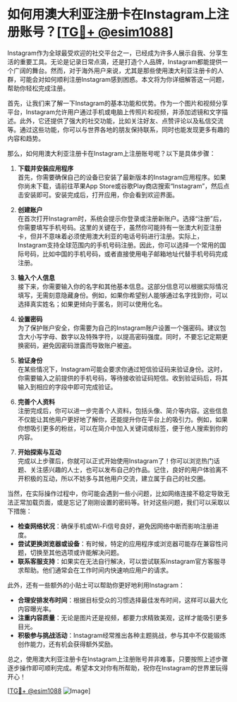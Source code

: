 # 如何用澳大利亚注册卡在Instagram上注册账号？[[TG💪+ @esim1088](https://t.me/s/esim1088)]

Instagram作为全球最受欢迎的社交平台之一，已经成为许多人展示自我、分享生活的重要工具。无论是记录日常点滴，还是打造个人品牌，Instagram都能提供一个广阔的舞台。然而，对于海外用户来说，尤其是那些使用澳大利亚注册卡的人群，可能会对如何顺利注册Instagram感到困惑。本文将为你详细解答这一问题，帮助你轻松完成注册。

首先，让我们来了解一下Instagram的基本功能和优势。作为一个图片和视频分享平台，Instagram允许用户通过手机或电脑上传照片和视频，并添加滤镜和文字描述。此外，它还提供了强大的社交功能，比如关注好友、点赞评论以及私信交流等。通过这些功能，你可以与世界各地的朋友保持联系，同时也能发现更多有趣的内容和趋势。

那么，如何用澳大利亚注册卡在Instagram上注册账号呢？以下是具体步骤：

1. **下载并安装应用程序**  
   首先，你需要确保自己的设备已安装了最新版本的Instagram应用程序。如果你尚未下载，请前往苹果App Store或谷歌Play商店搜索“Instagram”，然后点击安装即可。安装完成后，打开应用，你会看到欢迎界面。

2. **创建账户**  
   在首次打开Instagram时，系统会提示你登录或注册新账户。选择“注册”后，你需要填写手机号码。这里的关键在于，虽然你可能持有一张澳大利亚注册卡，但并不意味着必须使用澳大利亚的电话号码进行注册。实际上，Instagram支持全球范围内的手机号码注册。因此，你可以选择一个常用的国际号码，比如中国的手机号码，或者直接使用电子邮箱地址代替手机号码完成注册。

3. **输入个人信息**  
   接下来，你需要输入你的名字和其他基本信息。这部分信息可以根据实际情况填写，无需刻意隐藏身份。例如，如果你希望别人能够通过名字找到你，可以选择真实姓名；如果更倾向于匿名，则可以使用化名。

4. **设置密码**  
   为了保护账户安全，你需要为自己的Instagram账户设置一个强密码。建议包含大小写字母、数字以及特殊字符，以提高密码强度。同时，不要忘记定期更换密码，避免因密码泄露而导致账户被盗。

5. **验证身份**  
   在某些情况下，Instagram可能会要求你通过短信验证码来验证身份。这时，你需要输入之前提供的手机号码，等待接收验证码短信。收到验证码后，将其输入到相应的字段中即可完成验证。

6. **完善个人资料**  
   注册完成后，你可以进一步完善个人资料，包括头像、简介等内容。这些信息不仅能让其他用户更好地了解你，还能提升你在平台上的吸引力。例如，如果你想吸引更多的粉丝，可以在简介中加入关键词或标签，便于他人搜索到你的内容。

7. **开始探索与互动**  
   完成以上步骤后，你就可以正式开始使用Instagram了！你可以浏览热门话题、关注感兴趣的人士，也可以发布自己的作品。记住，良好的用户体验离不开积极的互动，所以不妨多与其他用户交流，建立属于自己的社交圈。

当然，在实际操作过程中，你可能会遇到一些小问题，比如网络连接不稳定导致无法正常加载页面，或是忘记了刚刚设置的密码等。针对这些问题，我们可以采取以下措施：

- **检查网络状况**：确保手机或Wi-Fi信号良好，避免因网络中断而影响注册进度。
- **尝试更换浏览器或设备**：有时候，特定的应用程序或浏览器可能存在兼容性问题，切换至其他选项或许能解决问题。
- **联系客服支持**：如果实在无法自行解决，可以尝试联系Instagram官方客服寻求帮助。他们通常会在工作时间内快速响应用户的请求。

此外，还有一些额外的小贴士可以帮助你更好地利用Instagram：

- **合理安排发布时间**：根据目标受众的习惯选择最佳发布时间，这样可以最大化内容曝光率。
- **注重内容质量**：无论是图片还是视频，都要力求精致美观，这样才能吸引更多目光。
- **积极参与挑战活动**：Instagram经常推出各种主题挑战，参与其中不仅能锻炼创作能力，还有机会获得额外奖励。

总之，使用澳大利亚注册卡在Instagram上注册账号并非难事，只要按照上述步骤逐步操作即可顺利完成。希望本文对你有所帮助，祝你在Instagram的世界里玩得开心！

[[TG💪+ @esim1088](https://t.me/s/esim1088) ![Image](https://i.postimg.cc/4NQfJmqS/Snipaste-2025-05-13-00-14-12.png)]